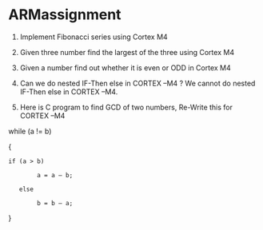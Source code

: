 # ARMassignment

1. Implement Fibonacci  series using Cortex M4
2. Given three number find the largest of the three using Cortex M4

3.  Given a number find out whether it is even or ODD in Cortex M4

4. Can we do nested IF-Then else in CORTEX –M4 ?
   We cannot do nested IF-Then else in CORTEX –M4.




6. Here is C program to find GCD of two numbers, Re-Write this for CORTEX –M4

while (a != b)

 {

    if (a > b)

            a = a – b;

       else

            b = b – a;

}
